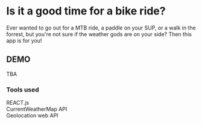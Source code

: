 # Is it a good time for a bike ride?

Ever wanted to go out for a MTB ride, a paddle on your SUP, or a walk in the forrest, but you're not sure if the weather gods are on your side? Then this app is for you!

## DEMO

TBA

### Tools used

REACT.js<br>
CurrentWeatherMap API<br>
Geolocation web API<br>
